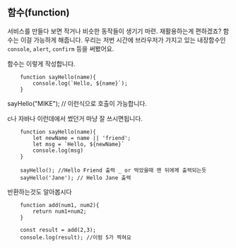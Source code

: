 ## 함수(function)

서비스를 만들다 보면 작거나 비슷한 동작들이 생기기 마련. 재활용하는게 편하겠죠? 함수는 이걸 가능하게 해줍니다. 
우리는 저번 시간에 브라우저가 가지고 있는 내장함수인 `console`, `alert`, `confirm` 등을 써봤어요.

함수는 이렇게 작성합니다.
```
    function sayHello(name){
        console.log(`Hello, ${name}`);
    }
```

sayHello("MIKE"); // 이런식으로 호출이 가능합니다.

c나 자바나 이런데에서 썼던거 마냥 잘 쓰시면됩니다.

```
    function sayHello(name){
        let newName = name || 'friend';
        let msg = `Hello, ${newName}`
        console.log(msg)
    }

    sayHello(); //Hello Friend 출력 _ or 박았을때 맨 뒤에께 출력되는듯
    sayHello('Jane'); // Hello Jane 출력
```

반환하는것도 알아봅시다

```
    function add(num1, num2){
        return num1+num2;
    }

    const result = add(2,3);
    console.log(result); //이럼 5가 찍혀요
```
